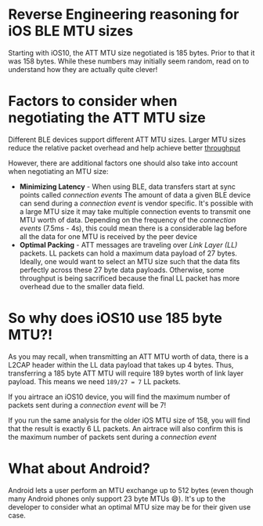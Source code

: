 # Reverse Engineering reasoning for iOS BLE MTU sizes

Starting with iOS10, the ATT MTU size negotiated is 185 bytes. Prior to that it was 158 bytes. While these numbers may initially seem random, read on to understand how they are actually quite clever!

# Factors to consider when negotiating the ATT MTU size

Different BLE devices support different ATT MTU sizes. Larger MTU sizes reduce the relative packet overhead and help achieve better [throughput](https://github.com/chrisc11/ble-guides/blob/master/ble-throughput.md)

However, there are additional factors one should also take into account when negotiating an MTU size:

* **Minimizing Latency** - When using BLE, data transfers start at sync points called *connection events* The amount of data a given BLE device can send during a *connection event* is vendor specific. It's possible with a large MTU size it may take multiple connection events to transmit one MTU worth of data. Depending on the frequency of the *connection events* (7.5ms - 4s), this could mean there is a considerable lag before all the data for one MTU is received by the peer device
* **Optimal Packing** - ATT messages are traveling over *Link Layer (LL)* packets. LL packets can hold a maximum data payload of 27 bytes. Ideally, one would want to select an MTU size such that the data fits perfectly across these 27 byte data payloads. Otherwise, some throughput is being sacrificed because the final LL packet has more overhead due to the smaller data field.

# So why does iOS10 use 185 byte MTU?!

As you may recall, when transmitting an ATT MTU worth of data, there is a L2CAP header within the LL data payload that takes up 4 bytes. Thus, transferring a 185 byte ATT MTU will require 189 bytes worth of link layer payload. This means we need `189/27 = 7` LL packets. 

If you airtrace an iOS10 device, you will find the maximum number of packets sent during a *connection event* will be 7!

If you run the same analysis for the older iOS MTU size of 158, you will find that the result is exactly 6 LL packets. An airtrace will also confirm this is the maximum number of packets sent during a *connection event*


# What about Android?

Android lets a user perform an MTU exchange up to 512 bytes (even though many Android phones only support 23 byte MTUs :smile:). It's up to the developer to consider what an optimal MTU size may be for their given use case.
